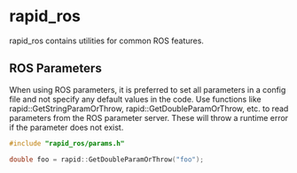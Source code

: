 # rapid_ros

rapid_ros contains utilities for common ROS features.

## ROS Parameters
When using ROS parameters, it is preferred to set all parameters in a config file and not specify any default values in the code.
Use functions like rapid::GetStringParamOrThrow, rapid::GetDoubleParamOrThrow, etc. to read parameters from the ROS parameter server.
These will throw a runtime error if the parameter does not exist.

~~~cpp
#include "rapid_ros/params.h"

double foo = rapid::GetDoubleParamOrThrow("foo");
~~~
